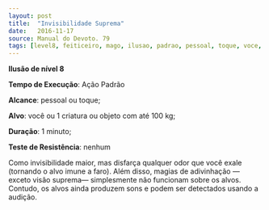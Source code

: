 ```yaml
---
layout: post
title:  "Invisibilidade Suprema"
date:   2016-11-17
source: Manual do Devoto. 79
tags: [level8, feiticeiro, mago, ilusao, padrao, pessoal, toque, voce, criatura, objeto, minuto, nenhum]
---
```


**Ilusão de nível 8**

**Tempo de Execução**: Ação Padrão

**Alcance**: pessoal ou toque;

**Alvo**: você ou 1 criatura ou objeto com até 100 kg;

**Duração**: 1 minuto;

**Teste de Resistência**: nenhum

Como invisibilidade maior, mas 
disfarça qualquer odor que você exale 
(tornando o alvo imune a faro). Além 
disso, magias de adivinhação — exceto 
visão suprema— simplesmente não funcionam sobre os alvos. Contudo, os alvos 
ainda produzem sons e podem ser detectados usando a audição.